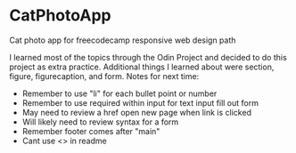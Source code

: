 # CatPhotoApp
Cat photo app for freecodecamp responsive web design path

I learned most of the topics through the Odin Project and decided to do this project as extra practice. Additional things I learned about were section, figure, figurecaption, and form.
Notes for next time:
- Remember to use "li" for each bullet point or number
- Remember to use required within input for text input fill out form 
- May need to review a href open new page when link is clicked
- Will likely need to review syntax for a form
- Remember footer comes after "main"
- Cant use <> in readme 